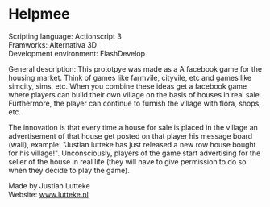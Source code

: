 Helpmee
=======

Scripting language:       Actionscript 3  <br/>
Framworks:                Alternativa 3D   <br/>
Development environment:  FlashDevelop  <br/>

General description:
This prototpye was made as a A facebook game for the housing market. Think of games like farmvile, cityvile, etc 
and games like simcity, sims, etc. When you combine these ideas get a facebook game where players can build their 
own village on the basis of houses in real sale. Furthermore, the player can continue to furnish the village 
with flora, shops, etc.

The innovation is that every time a house for sale is placed in the village an advertisement of that house get 
posted on that player his message board (wall), example: "Justian lutteke has just released a new row house bought 
for his village!". Unconsciously, players of the game start advertising for the seller of the house in real life
(they will have to give permission to do so when they decide to play the game).

Made by Justian Lutteke  <br/>
Website: www.lutteke.nl